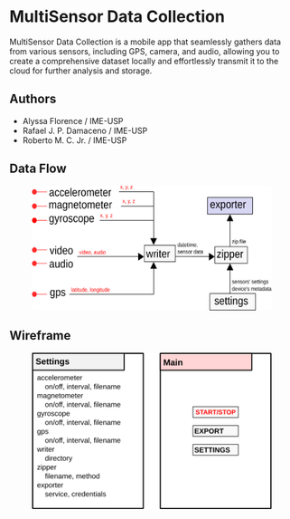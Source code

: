 # MultiSensor Data Collection

MultiSensor Data Collection is a mobile app that seamlessly gathers data from various sensors, including GPS, camera, and audio, allowing you to create a comprehensive dataset locally and effortlessly transmit it to the cloud for further analysis and storage. 


## Authors

- Alyssa Florence / IME-USP
- Rafael J. P. Damaceno / IME-USP
- Roberto M. C. Jr. / IME-USP


## Data Flow

<figure>
    <img src="prototype/data%20flow.png" alt="Applications' data flow" width="486.5" height="220.5">
</figure>

## Wireframe

<figure>
    <img src="prototype/user%20interface.png" alt="Applications' data flow">
</figure>
